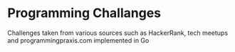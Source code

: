 # Programming Challanges

Challenges taken from various sources such as HackerRank, tech meetups and programmingpraxis.com implemented in Go
